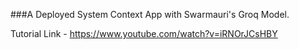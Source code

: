 ###A Deployed System Context App with Swarmauri's Groq Model.

Tutorial Link - https://www.youtube.com/watch?v=iRNOrJCsHBY